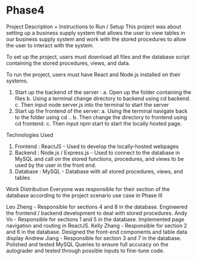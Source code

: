 # Phase4
Project Description + Instructions to Run / Setup
This project was about setting up a business supply system that allows the user to view tables in
our business supply system and work with the stored procedures to allow the user to interact with
the system.

To set up the project, users must download all files and the database script containing the stored
procedures, views, and data.

To run the project, users must have React and Node.js installed on their systems.
1. Start up the backend of the server :
   a. Open up the folder containing the files
   b. Using a terminal change directory to backend using cd backend.
   c. Then input node server.js into the terminal to start the server
2. Start up the frontend of the server:
   a. Using the terminal navigate back to the folder using cd ..
   b. Then change the directory to frontend using cd frontend.
   c. Then input npm start to start the locally hosted page.

Technologies Used
1. Frontend : ReactJS - Used to develop the locally-hosted webpages
2. Backend : Node.js / Express.js - Used to connect to the database in MySQL and call on the stored functions, procedures, and views to be used by the user in the front end.
3. Database : MySQL - Database with all stored procedures, views, and tables
   
Work Distribution
Everyone was responsible for their section of the database according to the project scenario
use case in Phase III

Leo Zheng - Responsible for sections 4 and 8 in the database. Engineered the frontend /
backend development to deal with stored procedures.
Andy Vo - Responsible for sections 1 and 5 in the database. Implemented page
navigation and routing in ReactJS.
Kelly Zhang - Responsible for section 2 and 6 in the database. Designed the front-end
components and table data display
Andrew Jiang - Responsible for section 3 and 7 in the database. Polished and tested
MySQL Queries to ensure full accuracy on the autograder and tested through possible
inputs to fine-tune code.
